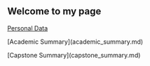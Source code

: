 ## Welcome to my page

[Personal Data](personal_data.md)
<p>[Academic Summary](academic_summary.md)
<p>[Capstone Summary](capstone_summary.md)
